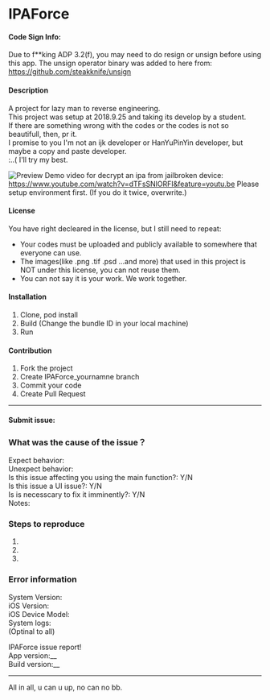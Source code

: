 # IPAForce

#### Code Sign Info:
Due to f**king ADP 3.2(f), you may need to do resign or unsign before using this app.
The unsign operator binary was added to here from: https://github.com/steakknife/unsign

#### Description
A project for lazy man to reverse engineering.  
This project was setup at 2018.9.25 and taking its develop by a student.  
If there are something wrong with the codes or the codes is not so beautifull, then, pr it.  
I promise to you I'm not an ijk developer or HanYuPinYin developer, but maybe a copy and paste developer.  
:..( I'll try my best.  

![Preview](https://github.com/Co2333/coreBase/raw/master/IPAForcePreViewAlpha2.3.png "This is how/what/which/**** it looks.")
Demo video for decrypt an ipa from jailbroken device: https://www.youtube.com/watch?v=dTFsSNlORFI&feature=youtu.be
Please setup environment first. (If you do it twice, overwrite.)

#### License
You have right decleared in the license, but I still need to repeat:
- Your codes must be uploaded and publicly available to somewhere that everyone can use.
- The images(like .png .tif .psd ...and more) that used in this project is NOT under this license, you can not reuse them.
- You can not say it is your work. We work together.

#### Installation

1. Clone, pod install
2. Build (Change the bundle ID in your local machine)
3. Run


#### Contribution

1. Fork the project
2. Create IPAForce_yournamne branch
3. Commit your code
4. Create Pull Request



-------------
#### Submit issue:

### What was the cause of the issue？
Expect behavior:  
Unexpect behavior:  
Is this issue affecting you using the main function?: Y/N  
Is this issue a UI issue?: Y/N  
Is is necesscary to fix it imminently?: Y/N  
Notes:  

### Steps to reproduce
1.
2.
3.

### Error information
System Version:  
iOS Version:  
iOS Device Model:  
System logs:  
(Optinal to all)  


IPAForce issue report!   
App version:__  
Build version:__  


  
-------------
All in all, u can u up, no can no bb.
